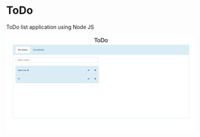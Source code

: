 # ToDo
ToDo list application using Node JS


![alt text](https://github.com/spratap124/ToDo/blob/master/Screenshot.png)
